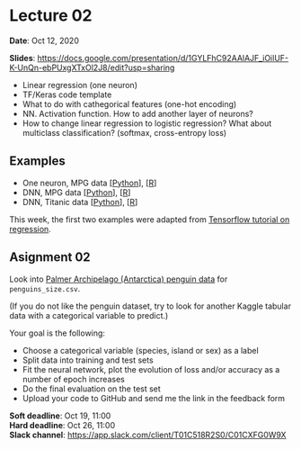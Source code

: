 # Lecture 02

**Date**: Oct 12, 2020

**Slides**: https://docs.google.com/presentation/d/1GYLFhC92AAlAJF_iOilUF-K-UnQn-ebPUxgXTxOl2J8/edit?usp=sharing

* Linear regression (one neuron)
* TF/Keras code template
* What to do with cathegorical features (one-hot encoding)
* NN. Activation function. How to add another layer of neurons?
* How to change linear regression to logistic regression? What about multiclass classification? (softmax, cross-entropy loss)

## Examples

* One neuron, MPG data [[Python](01_one_neuron_and_MPG_dataset.ipynb)], [[R](01_one_neuron_and_MPG_dataset.R)]
* DNN, MPG data [[Python](02_dense_neural_network_and_MPG_dataset.ipynb)], [[R](02_dense_neural_network_and_MPG_dataset.R)]
* DNN, Titanic data [[Python](03_dense_neural_network_and_Titanic_dataset.ipynb)], [[R](03_dense_neural_network_and_Titanic_dataset.R)]

This week, the first two examples were adapted from [Tensorflow tutorial on regression](https://www.tensorflow.org/tutorials/keras/regression).

## Asignment 02

Look into [Palmer Archipelago (Antarctica) penguin data](https://www.kaggle.com/parulpandey/palmer-archipelago-antarctica-penguin-data) for `penguins_size.csv`. 

(If you do not like the penguin dataset, try to look for another Kaggle tabular data with a categorical variable to predict.)

Your goal is the following:

* Choose a categorical variable (species, island or sex) as a label
* Split data into training and test sets
* Fit the neural network, plot the evolution of loss and/or accuracy as a number of epoch increases
* Do the final evaluation on the test set
* Upload your code to GitHub and send me the link in the feedback form

**Soft deadline**: Oct 19, 11:00  
**Hard deadline**: Oct 26, 11:00   
**Slack channel**: https://app.slack.com/client/T01C518R2S0/C01CXFG0W9X
